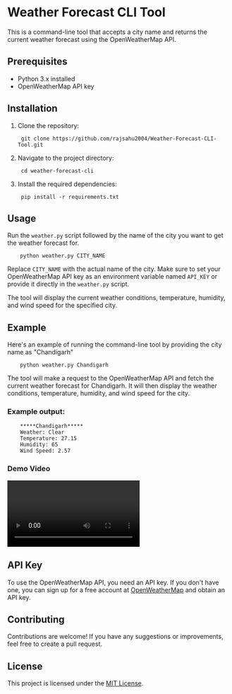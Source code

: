 # Weather Forecast CLI Tool

This is a command-line tool that accepts a city name and returns the current weather forecast using the OpenWeatherMap API.

## Prerequisites

- Python 3.x installed
- OpenWeatherMap API key

## Installation

1. Clone the repository:

        git clone https://github.com/rajsahu2004/Weather-Forecast-CLI-Tool.git

2. Navigate to the project directory:

        cd weather-forecast-cli

3. Install the required dependencies:

        pip install -r requirements.txt

## Usage

Run the `weather.py` script followed by the name of the city you want to get the weather forecast for.

        python weather.py CITY_NAME

Replace `CITY_NAME` with the actual name of the city. Make sure to set your OpenWeatherMap API key as an environment variable named `API_KEY` or provide it directly in the `weather.py` script.

The tool will display the current weather conditions, temperature, humidity, and wind speed for the specified city.

## Example

Here's an example of running the command-line tool by providing the city name as "Chandigarh"

        python weather.py Chandigarh

The tool will make a request to the OpenWeatherMap API and fetch the current weather forecast for Chandigarh. It will then display the weather conditions, temperature, humidity, and wind speed for the city.

### Example output:

        *****Chandigarh*****
        Weather: Clear
        Temperature: 27.15
        Humidity: 65
        Wind Speed: 2.57

### Demo Video

![Demo Video](media\videos\demo.mp4)

## API Key

To use the OpenWeatherMap API, you need an API key. If you don't have one, you can sign up for a free account at [OpenWeatherMap](https://openweathermap.org/) and obtain an API key.

## Contributing

Contributions are welcome! If you have any suggestions or improvements, feel free to create a pull request.

## License

This project is licensed under the [MIT License](LICENSE).
